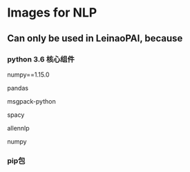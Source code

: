 # Images for NLP

## Can only be used in LeinaoPAI, because  

### python 3.6 核心组件

numpy==1.15.0

pandas

msgpack-python

spacy

allennlp

numpy

### pip包
